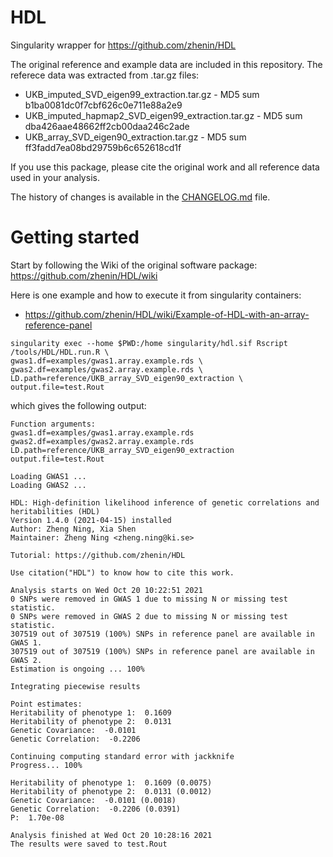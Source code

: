 # HDL
Singularity wrapper for https://github.com/zhenin/HDL

The original reference and example data are included in this repository.
The referece data was extracted from .tar.gz files:

* UKB_imputed_SVD_eigen99_extraction.tar.gz - MD5 sum b1ba0081dc0f7cbf626c0e711e88a2e9
* UKB_imputed_hapmap2_SVD_eigen99_extraction.tar.gz - MD5 sum dba426aae48662ff2cb00daa246c2ade
* UKB_array_SVD_eigen90_extraction.tar.gz - MD5 sum ff3fadd7ea08bd29759b6c652618cd1f

If you use this package, please cite the original work and all reference data used in your analysis.

The history of changes is available in the [CHANGELOG.md](CHANGELOG.md) file.

# Getting started

Start by following the Wiki of the original software package: https://github.com/zhenin/HDL/wiki

Here is one example and how to execute it from singularity containers:

* https://github.com/zhenin/HDL/wiki/Example-of-HDL-with-an-array-reference-panel 

```
singularity exec --home $PWD:/home singularity/hdl.sif Rscript /tools/HDL/HDL.run.R \
gwas1.df=examples/gwas1.array.example.rds \
gwas2.df=examples/gwas2.array.example.rds \
LD.path=reference/UKB_array_SVD_eigen90_extraction \
output.file=test.Rout
```

which gives the following output:

```
Function arguments:
gwas1.df=examples/gwas1.array.example.rds
gwas2.df=examples/gwas2.array.example.rds
LD.path=reference/UKB_array_SVD_eigen90_extraction
output.file=test.Rout

Loading GWAS1 ...
Loading GWAS2 ...

HDL: High-definition likelihood inference of genetic correlations and heritabilities (HDL)
Version 1.4.0 (2021-04-15) installed
Author: Zheng Ning, Xia Shen
Maintainer: Zheng Ning <zheng.ning@ki.se>

Tutorial: https://github.com/zhenin/HDL

Use citation("HDL") to know how to cite this work.

Analysis starts on Wed Oct 20 10:22:51 2021
0 SNPs were removed in GWAS 1 due to missing N or missing test statistic.
0 SNPs were removed in GWAS 2 due to missing N or missing test statistic.
307519 out of 307519 (100%) SNPs in reference panel are available in GWAS 1.
307519 out of 307519 (100%) SNPs in reference panel are available in GWAS 2.
Estimation is ongoing ... 100%

Integrating piecewise results

Point estimates:
Heritability of phenotype 1:  0.1609
Heritability of phenotype 2:  0.0131
Genetic Covariance:  -0.0101
Genetic Correlation:  -0.2206

Continuing computing standard error with jackknife
Progress... 100%

Heritability of phenotype 1:  0.1609 (0.0075) 
Heritability of phenotype 2:  0.0131 (0.0012) 
Genetic Covariance:  -0.0101 (0.0018) 
Genetic Correlation:  -0.2206 (0.0391) 
P:  1.70e-08 

Analysis finished at Wed Oct 20 10:28:16 2021 
The results were saved to test.Rout
```
